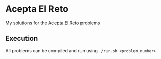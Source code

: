 # Acepta El Reto

My solutions for the [Acepta El Reto](aceptaelreto.com) problems

## Execution

All problems can be compiled and run using `./run.sh <problem_number>`
